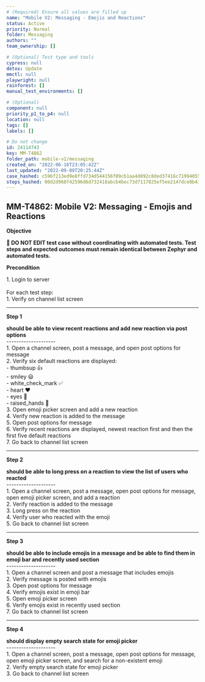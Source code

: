 ```yaml
---
# (Required) Ensure all values are filled up
name: "Mobile V2: Messaging - Emojis and Reactions"
status: Active
priority: Normal
folder: Messaging
authors: ""
team_ownership: []

# (Optional) Test type and tools
cypress: null
detox: Update
mmctl: null
playwright: null
rainforest: []
manual_test_environments: []

# (Optional)
component: null
priority_p1_to_p4: null
location: null
tags: []
labels: []

# Do not change
id: 24114743
key: MM-T4862
folder_path: mobile-v2/messaging
created_on: "2022-06-16T23:05:42Z"
last_updated: "2022-09-09T20:25:44Z"
case_hashed: c596f213ed9e8ffd734d544156f09cb1aa4d892c8ded37416c71994055796cea541f6b13712b4c7ea5dfedf3bd7f8508
steps_hashed: 00d2d968f42596d6d732418abcb4bec73d7117825ef5ee2147dce0b434ac564f9f4699167f73fb85b230a529179fbb78
---
```


## MM-T4862: Mobile V2: Messaging - Emojis and Reactions

**Objective**

**🛑 DO NOT EDIT test case without coordinating with automated tests. Test steps and expected outcomes must remain identical between Zephyr and automated tests.**

**Precondition**

1\. Login to server\
\
For each test step:\
1\. Verify on channel list screen

---

**Step 1**

**should be able to view recent reactions and add new reaction via post options**\
\--------------------\
1\. Open a channel screen, post a message, and open post options for message\
2\. Verify six default reactions are displayed:\
\- thumbsup 👍\
\- smiley 😃\
\- white\_check\_mark ✅\
\- heart ❤️\
\- eyes 👀\
\- raised\_hands 🙌\
3\. Open emoji picker screen and add a new reaction\
4\. Verify new reaction is added to the message\
5\. Open post options for message\
6\. Verify recent reactions are displayed, newest reaction first and then the first five default reactions\
7\. Go back to channel list screen

---

**Step 2**

**should be able to long press on a reaction to view the list of users who reacted**\
\--------------------\
1\. Open a channel screen, post a message, open post options for message, open emoji picker screen, and add a reaction\
2\. Verify reaction is added to the message\
3\. Long press on the reaction\
4\. Verify user who reacted with the emoji\
5\. Go back to channel list screen

---

**Step 3**

**should be able to include emojis in a message and be able to find them in emoji bar and recently used section**\
\--------------------\
1\. Open a channel screen and post a message that includes emojis\
2\. Verify message is posted with emojis\
3\. Open post options for message\
4\. Verify emojis exist in emoji bar\
5\. Open emoji picker screen\
6\. Verify emojis exist in recently used section\
7\. Go back to channel list screen

---

**Step 4**

**should display empty search state for emoji picker**\
\--------------------\
1\. Open a channel screen, post a message, open post options for message, open emoji picker screen, and search for a non-existent emoji\
2\. Verify empty search state for emoji picker\
3\. Go back to channel list screen
